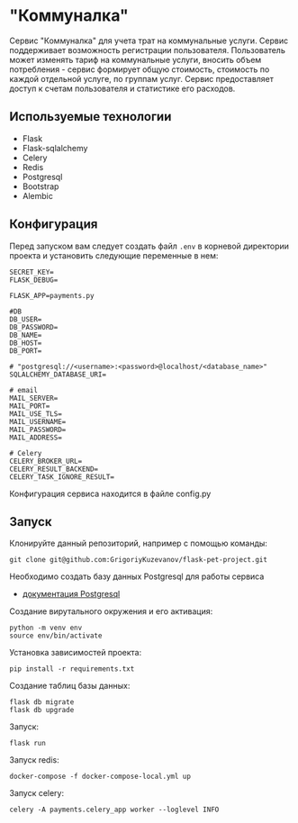 # "Коммуналка"

Сервис "Коммуналка" для учета трат на коммунальные услуги. Сервис поддерживает
возможность регистрации пользователя. Пользователь может изменять тариф на коммунальные услуги, вносить объем потребления - сервис формирует общую стоимость, стоимость по каждой отдельной услуге, по группам услуг. Сервис предоставляет доступ к счетам пользователя и статистике его расходов.

## Используемые технологии
- Flask
- Flask-sqlalchemy
- Celery
- Redis
- Postgresql
- Bootstrap
- Alembic

## Конфигурация
Перед запуском вам следует создать файл `.env` в корневой директории проекта и установить следующие переменные в нем:

```
SECRET_KEY=
FLASK_DEBUG=

FLASK_APP=payments.py

#DB
DB_USER=
DB_PASSWORD=
DB_NAME=
DB_HOST=
DB_PORT=

# "postgresql://<username>:<password>@localhost/<database_name>"
SQLALCHEMY_DATABASE_URI=

# email
MAIL_SERVER=
MAIL_PORT=
MAIL_USE_TLS=
MAIL_USERNAME=
MAIL_PASSWORD=
MAIL_ADDRESS=

# Celery
CELERY_BROKER_URL=
CELERY_RESULT_BACKEND=
CELERY_TASK_IGNORE_RESULT=
```

Конфигурация сервиса находится в файле config.py

## Запуск

Клонируйте данный репозиторий, например с помощью команды:
```
git clone git@github.com:GrigoriyKuzevanov/flask-pet-project.git
```

Необходимо создать базу данных Postgresql для работы сервиса
- [документация Postgresql](https://www.postgresql.org/docs/current/index.html)

Создание вирутального окружения и его активация:
```
python -m venv env
source env/bin/activate
```
Установка зависимостей проекта:
```
pip install -r requirements.txt
```
Создание таблиц базы данных:
```
flask db migrate
flask db upgrade
```
Запуск:
```
flask run
```
Запуск redis:
```
docker-compose -f docker-compose-local.yml up
```
Запуск celery:
```
celery -A payments.celery_app worker --loglevel INFO
```